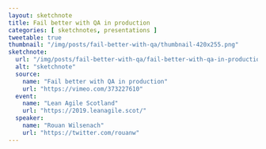 ```yaml
---
layout: sketchnote
title: Fail better with QA in production
categories: [ sketchnotes, presentations ]
tweetable: true
thumbnail: "/img/posts/fail-better-with-qa/thumbnail-420x255.png"
sketchnote:
  url: "/img/posts/fail-better-with-qa/fail-better-with-qa-in-production.png"
  alt: "sketchnote"
  source:
    name: "Fail better with QA in production"
    url: "https://vimeo.com/373227610"
  event:
    name: "Lean Agile Scotland"
    url: "https://2019.leanagile.scot/"
  speaker:
    name: "Rouan Wilsenach"
    url: "https://twitter.com/rouanw"
---
```

